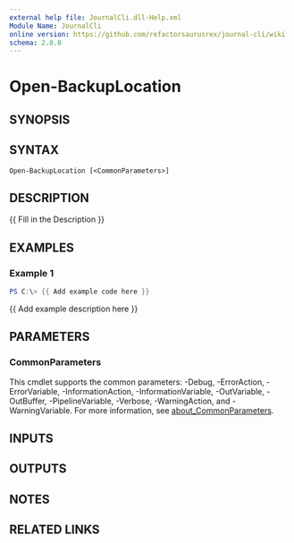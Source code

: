 ```yaml
---
external help file: JournalCli.dll-Help.xml
Module Name: JournalCli
online version: https://github.com/refactorsaurusrex/journal-cli/wiki
schema: 2.0.0
---
```


# Open-BackupLocation

## SYNOPSIS

## SYNTAX

```
Open-BackupLocation [<CommonParameters>]
```

## DESCRIPTION
{{ Fill in the Description }}

## EXAMPLES

### Example 1
```powershell
PS C:\> {{ Add example code here }}
```

{{ Add example description here }}

## PARAMETERS

### CommonParameters
This cmdlet supports the common parameters: -Debug, -ErrorAction, -ErrorVariable, -InformationAction, -InformationVariable, -OutVariable, -OutBuffer, -PipelineVariable, -Verbose, -WarningAction, and -WarningVariable. For more information, see [about_CommonParameters](http://go.microsoft.com/fwlink/?LinkID=113216).

## INPUTS

## OUTPUTS

## NOTES

## RELATED LINKS
